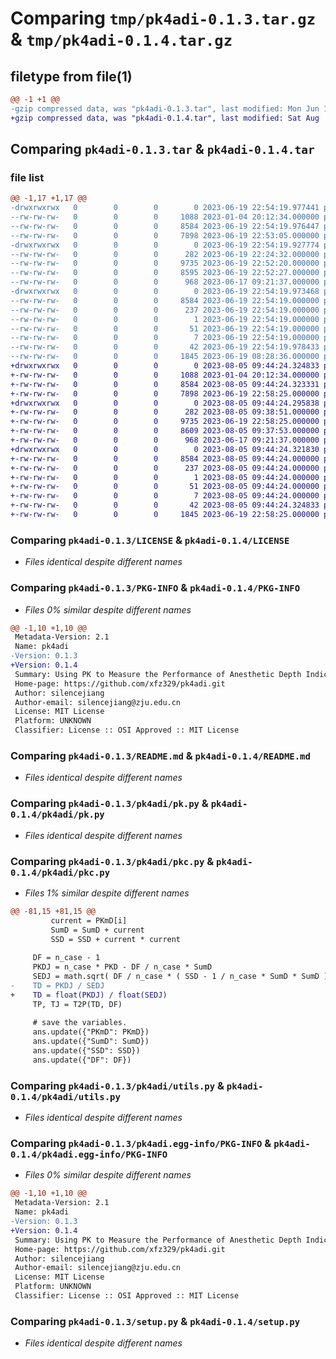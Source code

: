 # Comparing `tmp/pk4adi-0.1.3.tar.gz` & `tmp/pk4adi-0.1.4.tar.gz`

## filetype from file(1)

```diff
@@ -1 +1 @@
-gzip compressed data, was "pk4adi-0.1.3.tar", last modified: Mon Jun 19 22:54:19 2023, max compression
+gzip compressed data, was "pk4adi-0.1.4.tar", last modified: Sat Aug  5 09:44:24 2023, max compression
```

## Comparing `pk4adi-0.1.3.tar` & `pk4adi-0.1.4.tar`

### file list

```diff
@@ -1,17 +1,17 @@
-drwxrwxrwx   0        0        0        0 2023-06-19 22:54:19.977441 pk4adi-0.1.3/
--rw-rw-rw-   0        0        0     1088 2023-01-04 20:12:34.000000 pk4adi-0.1.3/LICENSE
--rw-rw-rw-   0        0        0     8584 2023-06-19 22:54:19.976447 pk4adi-0.1.3/PKG-INFO
--rw-rw-rw-   0        0        0     7898 2023-06-19 22:53:05.000000 pk4adi-0.1.3/README.md
-drwxrwxrwx   0        0        0        0 2023-06-19 22:54:19.927774 pk4adi-0.1.3/pk4adi/
--rw-rw-rw-   0        0        0      282 2023-06-19 22:24:32.000000 pk4adi-0.1.3/pk4adi/__init__.py
--rw-rw-rw-   0        0        0     9735 2023-06-19 22:52:20.000000 pk4adi-0.1.3/pk4adi/pk.py
--rw-rw-rw-   0        0        0     8595 2023-06-19 22:52:27.000000 pk4adi-0.1.3/pk4adi/pkc.py
--rw-rw-rw-   0        0        0      968 2023-06-17 09:21:37.000000 pk4adi-0.1.3/pk4adi/utils.py
-drwxrwxrwx   0        0        0        0 2023-06-19 22:54:19.973468 pk4adi-0.1.3/pk4adi.egg-info/
--rw-rw-rw-   0        0        0     8584 2023-06-19 22:54:19.000000 pk4adi-0.1.3/pk4adi.egg-info/PKG-INFO
--rw-rw-rw-   0        0        0      237 2023-06-19 22:54:19.000000 pk4adi-0.1.3/pk4adi.egg-info/SOURCES.txt
--rw-rw-rw-   0        0        0        1 2023-06-19 22:54:19.000000 pk4adi-0.1.3/pk4adi.egg-info/dependency_links.txt
--rw-rw-rw-   0        0        0       51 2023-06-19 22:54:19.000000 pk4adi-0.1.3/pk4adi.egg-info/requires.txt
--rw-rw-rw-   0        0        0        7 2023-06-19 22:54:19.000000 pk4adi-0.1.3/pk4adi.egg-info/top_level.txt
--rw-rw-rw-   0        0        0       42 2023-06-19 22:54:19.978433 pk4adi-0.1.3/setup.cfg
--rw-rw-rw-   0        0        0     1845 2023-06-19 08:28:36.000000 pk4adi-0.1.3/setup.py
+drwxrwxrwx   0        0        0        0 2023-08-05 09:44:24.324833 pk4adi-0.1.4/
+-rw-rw-rw-   0        0        0     1088 2023-01-04 20:12:34.000000 pk4adi-0.1.4/LICENSE
+-rw-rw-rw-   0        0        0     8584 2023-08-05 09:44:24.323331 pk4adi-0.1.4/PKG-INFO
+-rw-rw-rw-   0        0        0     7898 2023-06-19 22:58:25.000000 pk4adi-0.1.4/README.md
+drwxrwxrwx   0        0        0        0 2023-08-05 09:44:24.295838 pk4adi-0.1.4/pk4adi/
+-rw-rw-rw-   0        0        0      282 2023-08-05 09:38:51.000000 pk4adi-0.1.4/pk4adi/__init__.py
+-rw-rw-rw-   0        0        0     9735 2023-06-19 22:58:25.000000 pk4adi-0.1.4/pk4adi/pk.py
+-rw-rw-rw-   0        0        0     8609 2023-08-05 09:37:53.000000 pk4adi-0.1.4/pk4adi/pkc.py
+-rw-rw-rw-   0        0        0      968 2023-06-17 09:21:37.000000 pk4adi-0.1.4/pk4adi/utils.py
+drwxrwxrwx   0        0        0        0 2023-08-05 09:44:24.321830 pk4adi-0.1.4/pk4adi.egg-info/
+-rw-rw-rw-   0        0        0     8584 2023-08-05 09:44:24.000000 pk4adi-0.1.4/pk4adi.egg-info/PKG-INFO
+-rw-rw-rw-   0        0        0      237 2023-08-05 09:44:24.000000 pk4adi-0.1.4/pk4adi.egg-info/SOURCES.txt
+-rw-rw-rw-   0        0        0        1 2023-08-05 09:44:24.000000 pk4adi-0.1.4/pk4adi.egg-info/dependency_links.txt
+-rw-rw-rw-   0        0        0       51 2023-08-05 09:44:24.000000 pk4adi-0.1.4/pk4adi.egg-info/requires.txt
+-rw-rw-rw-   0        0        0        7 2023-08-05 09:44:24.000000 pk4adi-0.1.4/pk4adi.egg-info/top_level.txt
+-rw-rw-rw-   0        0        0       42 2023-08-05 09:44:24.324833 pk4adi-0.1.4/setup.cfg
+-rw-rw-rw-   0        0        0     1845 2023-06-19 22:58:25.000000 pk4adi-0.1.4/setup.py
```

### Comparing `pk4adi-0.1.3/LICENSE` & `pk4adi-0.1.4/LICENSE`

 * *Files identical despite different names*

### Comparing `pk4adi-0.1.3/PKG-INFO` & `pk4adi-0.1.4/PKG-INFO`

 * *Files 0% similar despite different names*

```diff
@@ -1,10 +1,10 @@
 Metadata-Version: 2.1
 Name: pk4adi
-Version: 0.1.3
+Version: 0.1.4
 Summary: Using PK to Measure the Performance of Anesthetic Depth Indicators.
 Home-page: https://github.com/xfz329/pk4adi.git
 Author: silencejiang
 Author-email: silencejiang@zju.edu.cn
 License: MIT License
 Platform: UNKNOWN
 Classifier: License :: OSI Approved :: MIT License
```

### Comparing `pk4adi-0.1.3/README.md` & `pk4adi-0.1.4/README.md`

 * *Files identical despite different names*

### Comparing `pk4adi-0.1.3/pk4adi/pk.py` & `pk4adi-0.1.4/pk4adi/pk.py`

 * *Files identical despite different names*

### Comparing `pk4adi-0.1.3/pk4adi/pkc.py` & `pk4adi-0.1.4/pk4adi/pkc.py`

 * *Files 1% similar despite different names*

```diff
@@ -81,15 +81,15 @@
         current = PKmD[i]
         SumD = SumD + current
         SSD = SSD + current * current
 
     DF = n_case - 1
     PKDJ = n_case * PKD - DF / n_case * SumD
     SEDJ = math.sqrt( DF / n_case * ( SSD - 1 / n_case * SumD * SumD ))
-    TD = PKDJ / SEDJ
+    TD = float(PKDJ) / float(SEDJ)
     TP, TJ = T2P(TD, DF)
 
     # save the variables.
     ans.update({"PKmD": PKmD})
     ans.update({"SumD": SumD})
     ans.update({"SSD": SSD})
     ans.update({"DF": DF})
```

### Comparing `pk4adi-0.1.3/pk4adi/utils.py` & `pk4adi-0.1.4/pk4adi/utils.py`

 * *Files identical despite different names*

### Comparing `pk4adi-0.1.3/pk4adi.egg-info/PKG-INFO` & `pk4adi-0.1.4/pk4adi.egg-info/PKG-INFO`

 * *Files 0% similar despite different names*

```diff
@@ -1,10 +1,10 @@
 Metadata-Version: 2.1
 Name: pk4adi
-Version: 0.1.3
+Version: 0.1.4
 Summary: Using PK to Measure the Performance of Anesthetic Depth Indicators.
 Home-page: https://github.com/xfz329/pk4adi.git
 Author: silencejiang
 Author-email: silencejiang@zju.edu.cn
 License: MIT License
 Platform: UNKNOWN
 Classifier: License :: OSI Approved :: MIT License
```

### Comparing `pk4adi-0.1.3/setup.py` & `pk4adi-0.1.4/setup.py`

 * *Files identical despite different names*


